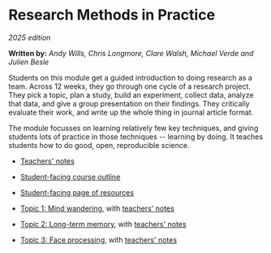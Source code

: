 # Research Methods in Practice

_2025 edition_

**Written by:** _Andy Wills, Chris Longmore, Clare Walsh, Michael Verde and Julien Besle_


Students on this module get a guided introduction to doing research as a team. Across 12 weeks, they go through one cycle of a research project. They pick a topic, plan a study, build an experiment, collect data, analyze that data, and give a group presentation on their findings. They critically evaluate their work, and write up the whole thing in journal article format. 

The module focusses on learning relatively few key techniques, and giving students lots of practice in those techniques -- learning by doing. It teaches students how to do good, open, reproducible science.

- [Teachers' notes](teacher_notes.md) 

- [Student-facing course outline](psyc520moduleoutline.md) 

- [Student-facing page of resources](rmip2.md) 

- [Topic 1: Mind wandering](topic1.md), with [teachers' notes](topic1teachernotes.md)

- [Topic 2: Long-term memory](topic2.md), with [teachers' notes](topic2teachernotes.md)

- [Topic 3: Face processing](topic3.md), with [teachers' notes](topic3teachernotes.md)



